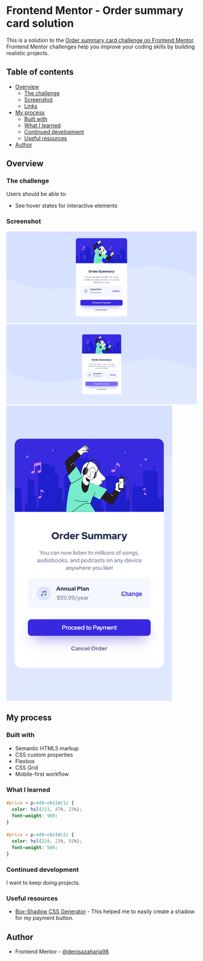 # Frontend Mentor - Order summary card solution

This is a solution to the [Order summary card challenge on Frontend Mentor](https://www.frontendmentor.io/challenges/order-summary-component-QlPmajDUj). Frontend Mentor challenges help you improve your coding skills by building realistic projects. 

## Table of contents

- [Overview](#overview)
  - [The challenge](#the-challenge)
  - [Screenshot](#screenshot)
  - [Links](#links)
- [My process](#my-process)
  - [Built with](#built-with)
  - [What I learned](#what-i-learned)
  - [Continued development](#continued-development)
  - [Useful resources](#useful-resources)
- [Author](#author)

## Overview

### The challenge

Users should be able to:

- See hover states for interactive elements

### Screenshot

![1](./my_design/desktop-design.png)
![2](./my_design/hover-state.png)
![3](./my_design/mobile-design.png)

## My process

### Built with

- Semantic HTML5 markup
- CSS custom properties
- Flexbox
- CSS Grid
- Mobile-first workflow

### What I learned

```css
#price > p:nth-child(1) {
  color: hsl(223, 47%, 23%);
  font-weight: 900;
}

#price > p:nth-child(2) {
  color: hsl(224, 23%, 55%);
  font-weight: 500;
}
```

### Continued development

I want to keep doing projects.

### Useful resources

- [Box-Shadow CSS Generator](https://html-css-js.com/css/generator/box-shadow/) - This helped me to easily create a shadow for my payment button.

## Author

- Frontend Mentor - [@denisazaharia98](https://www.frontendmentor.io/profile/denisazaharia98)
